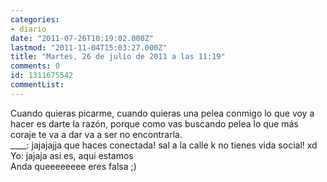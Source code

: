 ```yaml
---
categories:
- diario
date: "2011-07-26T10:19:02.000Z"
lastmod: "2011-11-04T15:03:27.000Z"
title: "Martes, 26 de julio de 2011 a las 11:19"
comments: 0
id: 1311675542
commentList:
---
```


Cuando quieras picarme, cuando quieras una pelea conmigo lo que voy a hacer es darte la razón, porque como vas buscando pelea lo que más coraje te va a dar va a ser no encontrarla.  
____: jajajajja que haces conectada! sal a la calle k no tienes vida social! xd  
Yo: jajaja asi es, aqui estamos  
Anda queeeeeeee eres falsa ;)